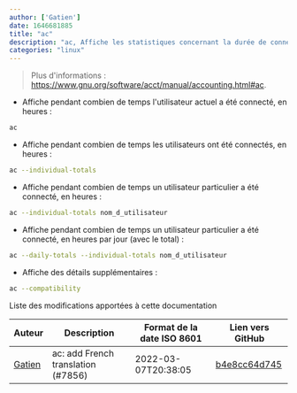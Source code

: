 ```yaml
---
author: ['Gatien']
date: 1646681885
title: "ac"
description: "ac, Affiche les statistiques concernant la durée de connexion des utilisateurs."
categories: "linux"
---
```

> Plus d'informations : <https://www.gnu.org/software/acct/manual/accounting.html#ac>.

- Affiche pendant combien de temps l'utilisateur actuel a été connecté, en heures :

```bash
ac
```

- Affiche pendant combien de temps les utilisateurs ont été connectés, en heures :

```bash
ac --individual-totals
```

- Affiche pendant combien de temps un utilisateur particulier a été connecté, en heures :

```bash
ac --individual-totals nom_d_utilisateur
```

- Affiche pendant combien de temps un utilisateur particulier a été connecté, en heures par jour (avec le total) :

```bash
ac --daily-totals --individual-totals nom_d_utilisateur
```

- Affiche des détails supplémentaires :

```bash
ac --compatibility
```
Liste des modifications apportées à cette documentation


Auteur | Description | Format de la date ISO 8601 | Lien vers GitHub
------|-----|-----|-----
[Gatien](mailto:Gatien.vilain@outlook.fr) | ac: add French translation (#7856) | 2022-03-07T20:38:05 | [b4e8cc64d745](https://github.com/tldr-pages/tldr/commit/b4e8cc64d745b1c341862e4bc0a6994650410ab6)

